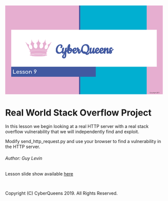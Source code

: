
![Opening Slide](lesson_9_opening_slide.png?raw=true "Lesson 9 opening slide")

# Real World Stack Overflow Project

In this lesson we begin looking at a real HTTP server with a real stack overflow vulnerability that we will independently find and exploit.

Modify send_http_request.py and use your browser to find a vulnerability in the HTTP server.

###### Author: Guy Levin

Lesson slide show available [here](https://docs.google.com/presentation/d/1fQ-Q1Y7ezqrgGtRXAsRAzBCwHMwqVo-SWejwyQzsak4/edit?usp=sharing)


&nbsp;
&nbsp;

Copyright (C) CyberQueens 2019. All Rights Reserved.
